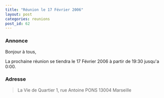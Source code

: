 ```yaml
---
title: "Réunion le 17 Février 2006"
layout: post
categories: reunions
post_id: 62
---
```


### Annonce ###
Bonjour à tous,

La prochaine réunion se tiendra le 17 Février 2006 à partir de 19:30 jusqu'a 0:00. 


### Adresse ###

> La Vie de Quartier
> 1, rue Antoine PONS
> 13004 Marseille
